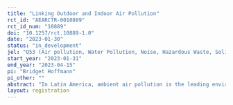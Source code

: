 ```yaml
---
title: "Linking Outdoor and Indoor Air Pollution"
rct_id: "AEARCTR-0010889"
rct_id_num: "10889"
doi: "10.1257/rct.10889-1.0"
date: "2023-01-30"
status: "in_development"
jel: "Q53 (Air pollution, Water Pollution, Noise, Hazardous Waste, Solid Waste, Recycling); Q51 (Valuation of Environmental Effects); C93 (Field Experiments)"
start_year: "2023-01-31"
end_year: "2023-04-15"
pi: "Bridget Hoffmann"
pi_other: ""
abstract: "In Latin America, ambient air pollution is the leading environmental health risk. Ambient outdoor air quality and residential indoor air quality are linked because, while sources of indoor and outdoor air pollution differ, ambient air pollution affects indoor residential air quality. Outdoor air pollution, particularly fine particulate matter, permeates residential dwellings to become indoor air pollution, lowering residential air quality. This link between ambient air quality and residential air quality implies that improvements in ambient air quality would also lead to improvements in residential indoor air quality. Increasing awareness of the link between ambient air quality and residential air quality could increase citizens’ support for public solutions to ambient air pollution, which would reduce air pollution exposure in both the public and private spheres."
layout: registration
---
```


